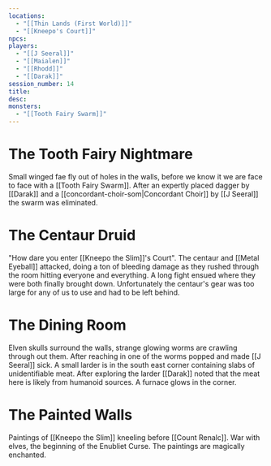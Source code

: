 ```yaml
---
locations:
  - "[[Thin Lands (First World)]]"
  - "[[Kneepo's Court]]"
npcs: 
players:
  - "[[J Seeral]]"
  - "[[Maialen]]"
  - "[[Rhodd]]"
  - "[[Darak]]"
session_number: 14
title: 
desc: 
monsters:
  - "[[Tooth Fairy Swarm]]"
---
```

# The Tooth Fairy Nightmare
Small winged fae fly out of holes in the walls, before we know it we are face to face with a [[Tooth Fairy Swarm]].  After an expertly placed dagger by [[Darak]] and a [[concordant-choir-som|Concordant Choir]] by [[J Seeral]] the swarm was eliminated.

# The Centaur Druid
"How dare you enter [[Kneepo the Slim]]'s Court".  The centaur and [[Metal Eyeball]] attacked, doing a ton of bleeding damage as they rushed through the room hitting everyone and everything.  A long fight ensued where they were both finally brought down.  Unfortunately the centaur's gear was too large for any of us to use and had to be left behind.

# The Dining Room
Elven skulls surround the walls, strange glowing worms are crawling through out them.  After reaching in one of the worms popped and made [[J Seeral]] sick.  A small larder is in the south east corner containing slabs of unidentifiable meat.  After exploring the larder [[Darak]] noted that the meat here is likely from humanoid sources.  A furnace glows in the corner.

# The Painted Walls
Paintings of [[Kneepo the Slim]] kneeling before [[Count Renalc]].  War with elves, the beginning of the Enubliet Curse.  The paintings are magically enchanted.

